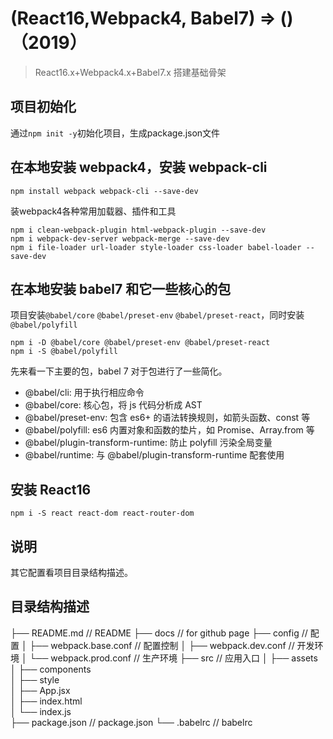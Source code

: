 # (React16,Webpack4, Babel7) => (<App />)（2019）

> React16.x+Webpack4.x+Babel7.x 搭建基础骨架

## 项目初始化

通过`npm init -y`初始化项目，生成package.json文件

## 在本地安装 webpack4，安装 webpack-cli

```
npm install webpack webpack-cli --save-dev
```

装webpack4各种常用加载器、插件和工具

```
npm i clean-webpack-plugin html-webpack-plugin --save-dev
npm i webpack-dev-server webpack-merge --save-dev
npm i file-loader url-loader style-loader css-loader babel-loader --save-dev
```

## 在本地安装 babel7 和它一些核心的包

项目安装`@babel/core` `@babel/preset-env` `@babel/preset-react`，同时安装`@babel/polyfill`
```
npm i -D @babel/core @babel/preset-env @babel/preset-react
npm i -S @babel/polyfill
```

先来看一下主要的包，babel 7 对于包进行了一些简化。
- @babel/cli: 用于执行相应命令 
- @babel/core: 核心包，将 js 代码分析成 AST 
- @babel/preset-env: 包含 es6+ 的语法转换规则，如箭头函数、const 等 
- @babel/polyfill: es6 内置对象和函数的垫片，如 Promise、Array.from 等 
- @babel/plugin-transform-runtime: 防止 polyfill 污染全局变量 
- @babel/runtime: 与 @babel/plugin-transform-runtime 配套使用

## 安装 React16

```
npm i -S react react-dom react-router-dom
```

## 说明

其它配置看项目目录结构描述。

## 目录结构描述

├── README.md                   // README
├── docs                        // for github page
├── config                      // 配置
│   ├── webpack.base.conf       // 配置控制
│   ├── webpack.dev.conf        // 开发环境
│   └── webpack.prod.conf       // 生产环境
├── src                         // 应用入口
│   ├── assets                  
│   ├── components              
│   ├── style                   
│   ├── App.jsx                 
│   ├── index.html              
│   └── index.js                
├── package.json                // package.json 
└── .babelrc                    // babelrc




















